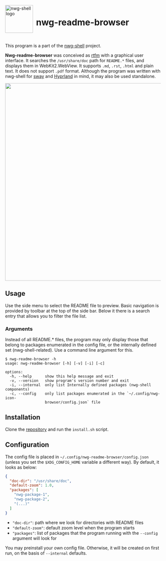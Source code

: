 <img src="https://github.com/nwg-piotr/nwg-readme-browser/assets/20579136/c150586c-1880-4d69-9ab9-2f9136ff6c37" width="90" style="margin-right:10px" align=left alt="nwg-shell logo">
<H1>nwg-readme-browser</H1><br>

This program is a part of the [nwg-shell](https://nwg-piotr.github.io/nwg-shell) project.

**Nwg-readme-browser** was conceived as [rtfm](https://en.wikipedia.org/wiki/RTFM) with a graphical user interface. 
It searches the `/usr/share/doc` path for `README.*` files, and displays them in WebKit2.WebView. 
It supports `.md`, `.rst`, `.html` and plain text. It does not support `.pdf` format. Although the program was written 
with nwg-shell for [sway](https://github.com/swaywm/sway) and [Hyprland](https://github.com/hyprwm/Hyprland) in mind, it may also be used standalone.

<a href="https://github.com/nwg-piotr/nwg-readme-browser/assets/20579136/56d94b95-d765-4e1a-9489-26e1ac4f9a19"><img src="https://github.com/nwg-piotr/nwg-readme-browser/assets/20579136/56d94b95-d765-4e1a-9489-26e1ac4f9a19" width=640></a>

## Usage

Use the side menu to select the README file to preview. Basic navigation is provided by toolbar at the top of the side 
bar. Below it there is a search entry that allows you to filter the file list.

### Arguments

Instead of all README.* files, the program may only display those that belong to packages enumerated in the config file, 
or the internally defined set (nwg-shell-related). Use a command line argument for this.

```text
$ nwg-readme-browser -h
usage: nwg-readme-browser [-h] [-v] [-i] [-c]

options:
  -h, --help      show this help message and exit
  -v, --version   show program's version number and exit
  -i, --internal  only list Internally defined packages (nwg-shell components)
  -c, --config    only list packages enumerated in the `~/.config/nwg-icon-
                  browser/config.json` file
```

## Installation

Clone the [repository](https://github.com/nwg-piotr/nwg-readme-browser) and run the `install.sh` script.

## Configuration

The config file is placed in `~/.config/nwg-readme-browser/config.json` (unless you set the `$XDG_CONFIG_HOME` variable
a different way). By default, it looks as below:

```json
{
  "doc-dir": "/usr/share/doc",
  "default-zoom": 1.0,
  "packages": [
    "nwg-package-1",
    "nwg-package-2",
    "(...)"
  ]
}
```

- `"doc-dir"`: path where we look for directories with README files
- `"default-zoom"`: default zoom level when the program starts
- `"packages"`: list of packages that the program running with the `--config` argument will look for

You may preinstall your own config file. Otherwise, it will be created on first run, on the basis of `--internal` defaults.   
